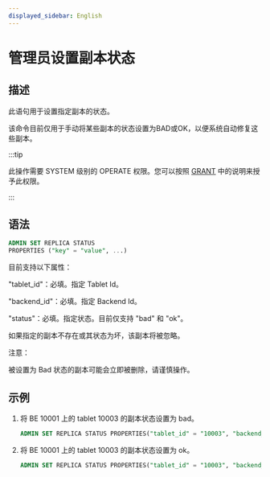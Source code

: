 ```yaml
---
displayed_sidebar: English
---
```


# 管理员设置副本状态

## 描述

此语句用于设置指定副本的状态。

该命令目前仅用于手动将某些副本的状态设置为BAD或OK，以便系统自动修复这些副本。

:::tip

此操作需要 SYSTEM 级别的 OPERATE 权限。您可以按照 [GRANT](../account-management/GRANT.md) 中的说明来授予此权限。

:::

## 语法

```sql
ADMIN SET REPLICA STATUS
PROPERTIES ("key" = "value", ...)
```

目前支持以下属性：

"tablet_id"：必填。指定 Tablet Id。

"backend_id"：必填。指定 Backend Id。

"status"：必填。指定状态。目前仅支持 "bad" 和 "ok"。

如果指定的副本不存在或其状态为坏，该副本将被忽略。

注意：

被设置为 Bad 状态的副本可能会立即被删除，请谨慎操作。

## 示例

1. 将 BE 10001 上的 tablet 10003 的副本状态设置为 bad。

   ```sql
   ADMIN SET REPLICA STATUS PROPERTIES("tablet_id" = "10003", "backend_id" = "10001", "status" = "bad");
   ```

2. 将 BE 10001 上的 tablet 10003 的副本状态设置为 ok。

   ```sql
   ADMIN SET REPLICA STATUS PROPERTIES("tablet_id" = "10003", "backend_id" = "10001", "status" = "ok");
   ```